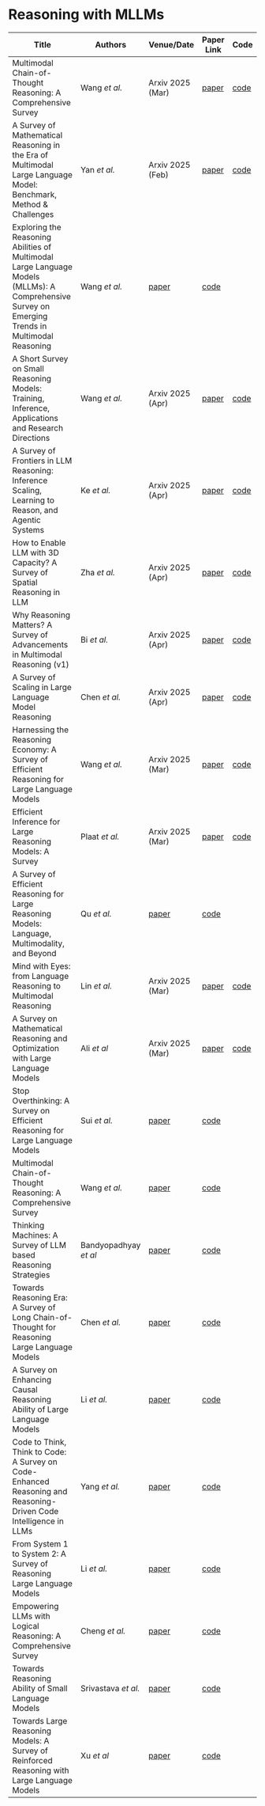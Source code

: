 
# Reasoning with MLLMs

| Title   | Authors       | Venue/Date       | Paper Link   | Code                                         |
---------------------------------------------------------------------------------------------------|---------------|------------------|----------------------------------------------|----------------------------------------------|
| Multimodal Chain-of-Thought Reasoning: A Comprehensive Survey | Wang *et al.* | Arxiv 2025 (Mar) | [paper](https://arxiv.org/pdf/2503.12605) | [code](https://github.com/yaotingwangofficial/Awesome-MCoT) | 
| A Survey of Mathematical Reasoning in the Era of Multimodal Large Language Model: Benchmark, Method & Challenges | Yan *et al.* | Arxiv 2025 (Feb) | [paper](https://arxiv.org/pdf/2412.11936) | [code]() |
| Exploring the Reasoning Abilities of Multimodal Large Language Models (MLLMs): A Comprehensive Survey on Emerging Trends in Multimodal Reasoning | Wang *et al.* | [paper](https://arxiv.org/pdf/2401.06805) | [code]() | 
| A Short Survey on Small Reasoning Models: Training, Inference, Applications and Research Directions | Wang *et al.* | Arxiv 2025 (Apr) | [paper](https://arxiv.org/pdf/2504.09100) | [code]() | 
| A Survey of Frontiers in LLM Reasoning: Inference Scaling, Learning to Reason, and Agentic Systems | Ke *et al.* | Arxiv 2025 (Apr) | [paper](https://arxiv.org/pdf/2504.09037) | [code]() | 
| How to Enable LLM with 3D Capacity? A Survey of Spatial Reasoning in LLM | Zha *et al.* | Arxiv 2025 (Apr) | [paper](https://arxiv.org/pdf/2504.05786) | [code]() | 
| Why Reasoning Matters? A Survey of Advancements in Multimodal Reasoning (v1) | Bi *et al.* | Arxiv 2025 (Apr) | [paper](https://arxiv.org/pdf/2504.03151) | [code]() |
| A Survey of Scaling in Large Language Model Reasoning | Chen *et al.* | Arxiv 2025 (Apr) | [paper](https://arxiv.org/pdf/2504.02181) | [code]() | 
| Harnessing the Reasoning Economy: A Survey of Efficient Reasoning for Large Language Models | Wang *et al.* | Arxiv 2025 (Mar) | [paper](https://arxiv.org/pdf/2503.24377) | [code](https://github.com/DevoAllen/Awesome-Reasoning-Economy-Papers) |   
| Efficient Inference for Large Reasoning Models: A Survey | Plaat *et al.* | Arxiv 2025 (Mar) | [paper](https://arxiv.org/pdf/2503.23077) | [code]() | 
| A Survey of Efficient Reasoning for Large Reasoning Models: Language, Multimodality, and Beyond | Qu *et al.* | [paper](https://arxiv.org/pdf/2503.21614) | [code](https://github.com/XiaoYee/Awesome_Efficient_LRM_Reasoning) | 
| Mind with Eyes: from Language Reasoning to Multimodal Reasoning | Lin *et al.* | Arxiv 2025 (Mar) | [paper](https://arxiv.org/pdf/2503.18071) | [code]() | 
| A Survey on Mathematical Reasoning and Optimization with Large Language Models | Ali *et al* | Arxiv 2025 (Mar) | [paper](https://arxiv.org/pdf/2503.17726) | [code]() |
| Stop Overthinking: A Survey on Efficient Reasoning for Large Language Models | Sui *et al.* | [paper](https://arxiv.org/pdf/2503.16419) | [code](https://github.com/Eclipsess/Awesome-Efficient-Reasoning-LLMs) | 
| Multimodal Chain-of-Thought Reasoning: A Comprehensive Survey | Wang *et al.* | [paper](https://arxiv.org/pdf/2503.12605) | [code]() | 
| Thinking Machines: A Survey of LLM based Reasoning Strategies | Bandyopadhyay *et al* | [paper](https://arxiv.org/pdf/2503.10814) | [code]() | 
| Towards Reasoning Era: A Survey of Long Chain-of-Thought for Reasoning Large Language Models | Chen *et al.* | [paper](https://arxiv.org/pdf/2503.09567) | [code]() | 
| A Survey on Enhancing Causal Reasoning Ability of Large Language Models | Li *et al.* | [paper](https://arxiv.org/pdf/2503.09326) | [code]() | 
| Code to Think, Think to Code: A Survey on Code-Enhanced Reasoning and Reasoning-Driven Code Intelligence in LLMs | Yang *et al.* | [paper](https://arxiv.org/pdf/2502.19411) | [code]() | 
| From System 1 to System 2: A Survey of Reasoning Large Language Models | Li *et al.* | [paper](https://arxiv.org/pdf/2502.17419) | [code]() | 
| Empowering LLMs with Logical Reasoning: A Comprehensive Survey | Cheng *et al.* | [paper](https://arxiv.org/pdf/2502.15652) | [code]() | 
| Towards Reasoning Ability of Small Language Models | Srivastava *et al.* | [paper](https://arxiv.org/pdf/2502.11569) | [code]() |
| Towards Large Reasoning Models: A Survey of Reinforced Reasoning with Large Language Models | Xu *et al* | [paper](https://arxiv.org/pdf/2501.09686) | [code]() | 
